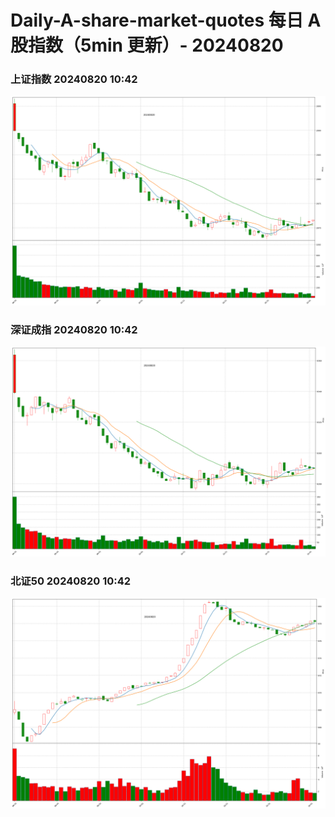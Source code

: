 
# Daily-A-share-market-quotes 每日 A 股指数（5min 更新）- 20240820

### 上证指数 20240820 10:42
![](./fig/2024/8/20240820-sh000001.png)

### 深证成指 20240820 10:42
![](./fig/2024/8/20240820-sz399001.png)

### 北证50 20240820 10:42
![](./fig/2024/8/20240820-bj899050.png)
